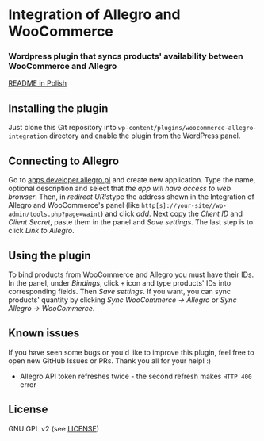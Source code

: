 # Integration of Allegro and WooCommerce
### Wordpress plugin that syncs products' availability between WooCommerce and Allegro

[README in Polish](README.pl-PL.md)

## Installing the plugin
Just clone this Git repository into `wp-content/plugins/woocommerce-allegro-integration` directory and enable the plugin from the WordPress panel.

## Connecting to Allegro
Go to [apps.developer.allegro.pl](https://apps.developer.allegro.pl/) and create new application. Type the name, optional description and select that *the app will have access to web browser*. Then, in *redirect URIs*type the address shown in the Integration of Allegro and WooCommerce's panel (like `http[s]://your-site//wp-admin/tools.php?page=waint`) and click *add*. Next copy the *Client ID* and *Client Secret*, paste them in the panel and *Save settings*. The last step is to click *Link to Allegro*.

## Using the plugin
To bind products from WooCommerce and Allegro you must have their IDs. In the panel, under *Bindings*, click `+` icon and type products' IDs into corresponding fields. Then *Save settings*. If you want, you can sync products' quantity by clicking *Sync WooCommerce -> Allegro* or *Sync Allegro -> WooCommerce*.

## Known issues
If you have seen some bugs or you'd like to improve this plugin, feel free to open new GitHub Issues or PRs. Thank you all for your help! :)

- Allegro API token refreshes twice - the second refresh makes `HTTP 400` error

## License
GNU GPL v2 (see [LICENSE](LICENSE))

